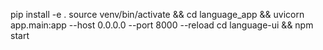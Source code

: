 pip install -e .
source venv/bin/activate && cd language_app && uvicorn app.main:app --host 0.0.0.0 --port 8000 --reload
cd language-ui && npm start